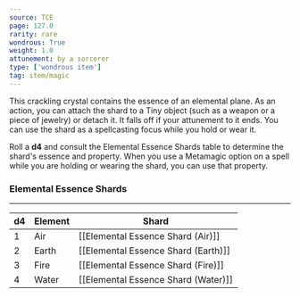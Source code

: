 ```yaml
---
source: TCE
page: 127.0
rarity: rare
wondrous: True
weight: 1.0
attunement: by a sorcerer
type: ['wondrous item']
tag: item/magic
---
```


This crackling crystal contains the essence of an elemental plane. As an action, you can attach the shard to a Tiny object (such as a weapon or a piece of jewelry) or detach it. It falls off if your attunement to it ends. You can use the shard as a spellcasting focus while you hold or wear it.

Roll a **d4** and consult the Elemental Essence Shards table to determine the shard's essence and property. When you use a Metamagic option on a spell while you are holding or wearing the shard, you can use that property.

### Elemental Essence Shards
---
|d4|Element|Shard|
|---|---|---------|
|1|Air|[[Elemental Essence Shard (Air)]]|
|2|Earth|[[Elemental Essence Shard (Earth)]]|
|3|Fire|[[Elemental Essence Shard (Fire)]]|
|4|Water|[[Elemental Essence Shard (Water)]]|


